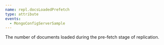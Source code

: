 ```yaml
---
name: repl.docsLoadedPrefetch
type: attribute
events:
  - MongoConfigServerSample
---
```


The number of documents loaded during the pre-fetch stage of replication.